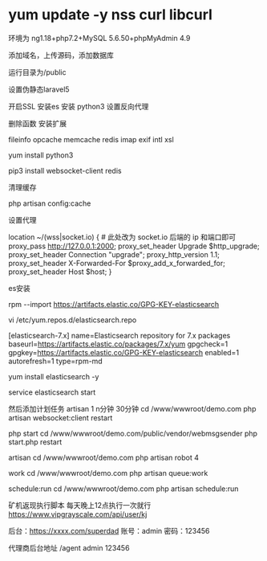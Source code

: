 # yum update -y nss curl libcurl

环境为 ng1.18+php7.2+MySQL 5.6.50+phpMyAdmin 4.9

添加域名，上传源码，添加数据库

运行目录为/public

设置伪静态laravel5

开启SSL    安装es   安装 python3   设置反向代理

删除函数
安装扩展 

fileinfo
opcache
memcache
redis
imap
exif
intl
xsl


yum install python3

pip3 install websocket-client redis

清理缓存

php artisan config:cache



设置代理

  location ~/(wss|socket.io) {
	# 此处改为 socket.io 后端的 ip 和端⼝即可 
	proxy_pass http://127.0.0.1:2000; 
	proxy_set_header Upgrade $http_upgrade; proxy_set_header Connection "upgrade";
	proxy_http_version 1.1;
	proxy_set_header X-Forwarded-For $proxy_add_x_forwarded_for;
	proxy_set_header Host $host;
 }


es安装

rpm --import https://artifacts.elastic.co/GPG-KEY-elasticsearch

vi /etc/yum.repos.d/elasticsearch.repo

[elasticsearch-7.x]
name=Elasticsearch repository for 7.x packages
baseurl=https://artifacts.elastic.co/packages/7.x/yum
gpgcheck=1
gpgkey=https://artifacts.elastic.co/GPG-KEY-elasticsearch
enabled=1
autorefresh=1
type=rpm-md

yum install elasticsearch -y

service elasticsearch start




然后添加计划任务
artisan 1 n分钟 30分钟
cd /www/wwwroot/demo.com
php artisan websocket:client restart

php start
cd /www/wwwroot/demo.com/public/vendor/webmsgsender
php start.php restart


artisan 
cd /www/wwwroot/demo.com
php artisan robot 4


work
cd /www/wwwroot/demo.com
php artisan queue:work


schedule:run
cd /www/wwwroot/demo.com
php artisan schedule:run




矿机返现执行脚本  每天晚上12点执行一次就行
https://www.vipgrayscale.com/api/user/kj   



后台：https://xxxx.com/superdad 账号：admin 密码：123456



代理商后台地址 
/agent
admin   123456


